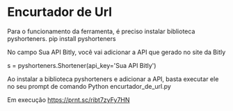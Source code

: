 # Encurtador de Url 


Para o funcionamento da ferramenta, é preciso instalar biblioteca pyshorteners.
pip install pyshorteners

No campo Sua API Bitly, você vai adicionar a API que gerado no site da Bitly

s = pyshorteners.Shortener(api_key='Sua API Bitly') 

Ao instalar a biblioteca pyshorteners e adicionar a API, basta executar ele no seu prompt de comando
Python encurtador_de_url.py

Em execução
https://prnt.sc/ribt7zyFy7HN